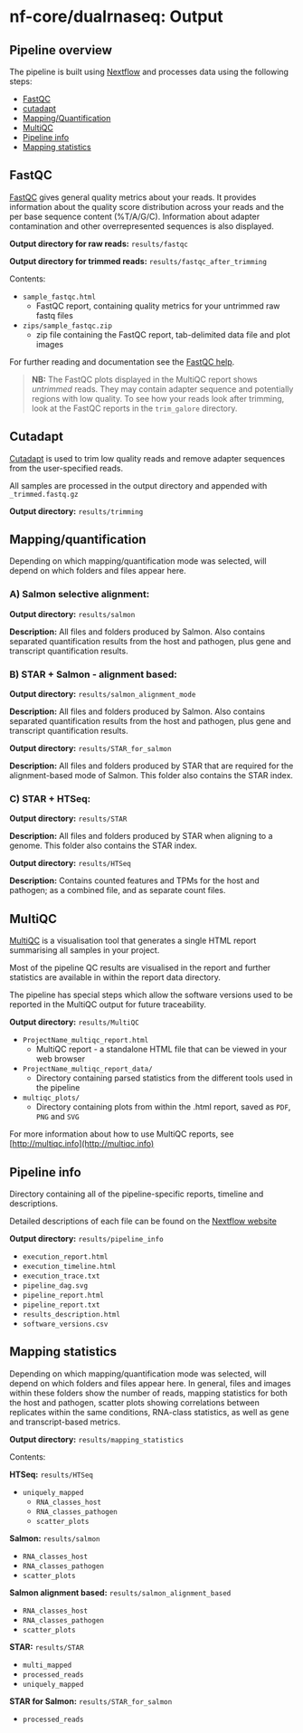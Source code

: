 # nf-core/dualrnaseq: Output

## Pipeline overview

The pipeline is built using [Nextflow](https://www.nextflow.io/) and processes data using the following steps:

* [FastQC](#fastqc)
* [cutadapt](#cutadapt)
* [Mapping/Quantification](#mappingquantification)
* [MultiQC](#multiqc)
* [Pipeline info](#pipeline-info)
* [Mapping statistics](#mapping-statistics)

## FastQC

[FastQC](http://www.bioinformatics.babraham.ac.uk/projects/fastqc/) gives general quality metrics about your reads.
It provides information about the quality score distribution across your reads and the per base sequence content (%T/A/G/C).
Information about adapter contamination and other overrepresented sequences is also displayed.

**Output directory for raw reads:** `results/fastqc`

**Output directory for trimmed reads:** `results/fastqc_after_trimming`

Contents:

* `sample_fastqc.html`
  * FastQC report, containing quality metrics for your untrimmed raw fastq files
* `zips/sample_fastqc.zip`
  * zip file containing the FastQC report, tab-delimited data file and plot images

For further reading and documentation see the [FastQC help](http://www.bioinformatics.babraham.ac.uk/projects/fastqc/Help/).

> **NB:** The FastQC plots displayed in the MultiQC report shows _untrimmed_ reads. They may contain adapter sequence and potentially regions with low quality. To see how your reads look after trimming, look at the FastQC reports in the `trim_galore` directory.

## Cutadapt

[Cutadapt](https://cutadapt.readthedocs.io/en/stable/) is used to trim low quality reads and remove adapter sequences from the user-specified reads.

All samples are processed in the output directory and appended with `_trimmed.fastq.gz`

**Output directory:** `results/trimming`

## Mapping/quantification

Depending on which mapping/quantification mode was selected, will depend on which folders and files appear here.

### A) Salmon selective alignment:

**Output directory:** `results/salmon`

**Description:** All files and folders produced by Salmon. Also contains separated quantification results from the host and pathogen,
plus gene and transcript quantification results.

### B) STAR + Salmon - alignment based:

**Output directory:** `results/salmon_alignment_mode`

**Description:** All files and folders produced by Salmon. Also contains separated quantification results from the host and pathogen,
plus gene and transcript quantification results.

**Output directory:** `results/STAR_for_salmon`

**Description:** All files and folders produced by STAR that are required for the alignment-based mode of Salmon. This folder also contains the STAR index.

### C) STAR + HTSeq:

**Output directory:** `results/STAR`

**Description:** All files and folders produced by STAR when aligning to a genome. This folder also contains the STAR index.

**Output directory:** `results/HTSeq`

**Description:** Contains counted features and TPMs for the host and pathogen; as a combined file, and as separate count files.

## MultiQC

[MultiQC](http://multiqc.info) is a visualisation tool that generates a single HTML report summarising all samples in your project.

Most of the pipeline QC results are visualised in the report and further statistics are available in within the report data directory.

The pipeline has special steps which allow the software versions used to be reported in the MultiQC output for future traceability.

**Output directory:** `results/MultiQC`

* `ProjectName_multiqc_report.html`
  * MultiQC report - a standalone HTML file that can be viewed in your web browser
* `ProjectName_multiqc_report_data/`
  * Directory containing parsed statistics from the different tools used in the pipeline
* `multiqc_plots/`
  * Directory containing plots from within the .html report, saved as `PDF`, `PNG` and `SVG`

For more information about how to use MultiQC reports, see [http://multiqc.info](http://multiqc.info)

## Pipeline info

Directory containing all of the pipeline-specific reports, timeline and descriptions.

Detailed descriptions of each file can be found on the [Nextflow website](https://www.nextflow.io/docs/latest/tracing.html)

**Output directory:** `results/pipeline_info`

* `execution_report.html`
* `execution_timeline.html`
* `execution_trace.txt`
* `pipeline_dag.svg`
* `pipeline_report.html`
* `pipeline_report.txt`
* `results_description.html`
* `software_versions.csv`

## Mapping statistics

Depending on which mapping/quantification mode was selected, will depend on which folders and files appear here.
In general, files and images within these folders show the number of reads, mapping statistics for both the host and pathogen,
scatter plots showing correlations between replicates within the same conditions, RNA-class statistics, as well as gene and transcript-based metrics.

**Output directory:** `results/mapping_statistics`

Contents:

**HTSeq:** `results/HTSeq`

* `uniquely_mapped`
  * `RNA_classes_host`
  * `RNA_classes_pathogen`
  * `scatter_plots`

**Salmon:** `results/salmon`

 * `RNA_classes_host`
 * `RNA_classes_pathogen`
 * `scatter_plots`

 **Salmon alignment based:** `results/salmon_alignment_based`

 * `RNA_classes_host`
 * `RNA_classes_pathogen`
 * `scatter_plots`

 **STAR:** `results/STAR`

 * `multi_mapped`
 * `processed_reads`
 * `uniquely_mapped`

  **STAR for Salmon:** `results/STAR_for_salmon`

 * `processed_reads`
